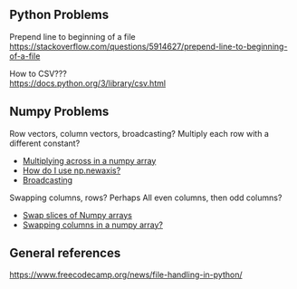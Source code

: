 ## Python Problems
Prepend line to beginning of a file  
https://stackoverflow.com/questions/5914627/prepend-line-to-beginning-of-a-file

How to CSV???  
https://docs.python.org/3/library/csv.html

## Numpy Problems
Row vectors, column vectors, broadcasting? Multiply each row with a different constant?
- [Multiplying across in a numpy array](https://stackoverflow.com/questions/18522216/multiplying-across-in-a-numpy-array)
- [How do I use np.newaxis?](https://stackoverflow.com/questions/29241056/how-do-i-use-np-newaxis)
- [Broadcasting](https://numpy.org/doc/stable/user/basics.broadcasting.html)

Swapping columns, rows? Perhaps All even columns, then odd columns?
- [Swap slices of Numpy arrays](https://stackoverflow.com/questions/14933577/swap-slices-of-numpy-arrays)
- [Swapping columns in a numpy array?](https://stackoverflow.com/questions/4857927/swapping-columns-in-a-numpy-array/)



## General references
https://www.freecodecamp.org/news/file-handling-in-python/
